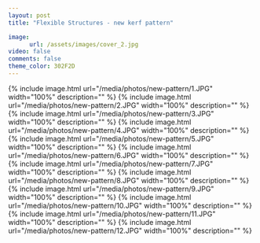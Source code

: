 ```yaml
---
layout: post
title: "Flexible Structures - new kerf pattern"

image:
      url: /assets/images/cover_2.jpg
video: false
comments: false
theme_color: 302F2D
---
```


{% include image.html url="/media/photos/new-pattern/1.JPG" width="100%" description="" %}
{% include image.html url="/media/photos/new-pattern/2.JPG" width="100%" description="" %}
{% include image.html url="/media/photos/new-pattern/3.JPG" width="100%" description="" %}
{% include image.html url="/media/photos/new-pattern/4.JPG" width="100%" description="" %}
{% include image.html url="/media/photos/new-pattern/5.JPG" width="100%" description="" %}
{% include image.html url="/media/photos/new-pattern/6.JPG" width="100%" description="" %}
{% include image.html url="/media/photos/new-pattern/7.JPG" width="100%" description="" %}
{% include image.html url="/media/photos/new-pattern/8.JPG" width="100%" description="" %}
{% include image.html url="/media/photos/new-pattern/9.JPG" width="100%" description="" %}
{% include image.html url="/media/photos/new-pattern/10.JPG" width="100%" description="" %}
{% include image.html url="/media/photos/new-pattern/11.JPG" width="100%" description="" %}
{% include image.html url="/media/photos/new-pattern/12.JPG" width="100%" description="" %}

